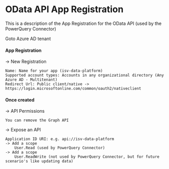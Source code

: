 # OData API App Registration

This is a description of the App Registration for the OData API (used by the PowerQuery Connector)

Goto Azure AD tenant

#### App Registration

-> New Registration

    Name: Name for your app (isv-data-platform)
    Supported account types: Accounts in any organizational directory (Any Azure AD - Multitenant)
    Redirect Url: Public client/native -> https://login.microsoftonline.com/common/oauth2/nativeclient
    
#### Once created

-> API Permissions 

    You can remove the Graph API
   
-> Expose an API

    Application ID URI: e.g. api://isv-data-platform
    -> Add a scope
        User.Read (used by PowerQuery Connector)
    -> Add a scope
        User.ReadWrite (not used by PowerQuery Connector, but for future scenario's like updating data)
